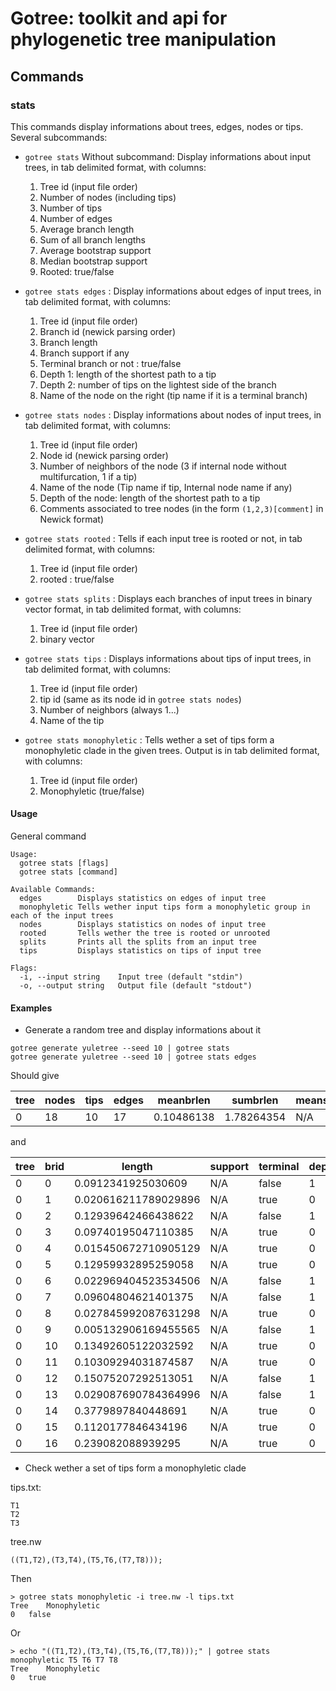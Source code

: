 # Gotree: toolkit and api for phylogenetic tree manipulation

## Commands

### stats
This commands display informations about trees, edges, nodes or tips. Several subcommands:
* `gotree stats` Without subcommand: Display informations about input trees, in tab delimited format, with columns:
   1. Tree id (input file order)
   2. Number of nodes (including tips)
   3. Number of tips
   4. Number of edges
   5. Average branch length
   6. Sum of all branch lengths
   7. Average bootstrap support
   8. Median bootstrap support
   9. Rooted: true/false
* `gotree stats edges` : Display informations about edges of input trees, in tab delimited format, with columns:
   1. Tree id (input file order)
   2. Branch id (newick parsing order)
   3. Branch length
   4. Branch support if any
   5. Terminal branch or not : true/false
   6. Depth 1: length of the shortest path to a tip
   7. Depth 2: number of tips on the lightest side of the branch
   8. Name of the node on the right (tip name if it is a terminal branch)
   
* `gotree stats nodes` : Display informations about nodes of input trees, in tab delimited format, with columns:
   1. Tree id (input file order)
   2. Node id (newick parsing order)
   3. Number of neighbors of the node (3 if internal node without multifurcation, 1 if a tip)
   4. Name of the node (Tip name if tip, Internal node name if any)
   5. Depth of the node: length of the shortest path to a tip
   6. Comments associated to tree nodes (in the form `(1,2,3)[comment]` in Newick format)
   
* `gotree stats rooted` : Tells if each input tree is rooted or not, in tab delimited format, with columns:
   1. Tree id (input file order)
   2. rooted : true/false

* `gotree stats splits` : Displays each branches of input trees in binary vector format, in tab delimited format, with columns:
   1. Tree id (input file order)
   2. binary vector

* `gotree stats tips` : Displays informations about tips of input trees, in tab delimited format, with columns:
   1. Tree id (input file order)
   2. tip id (same as its node id in `gotree stats nodes`)
   3. Number of neighbors (always 1...)
   4. Name of the tip

* `gotree stats monophyletic` : Tells wether a set of tips form a monophyletic clade in the given trees. Output is in tab delimited format, with columns:
   1. Tree id (input file order)
   2. Monophyletic (true/false)

#### Usage

General command
```
Usage:
  gotree stats [flags]
  gotree stats [command]

Available Commands:
  edges        Displays statistics on edges of input tree
  monophyletic Tells wether input tips form a monophyletic group in each of the input trees
  nodes        Displays statistics on nodes of input tree
  rooted       Tells wether the tree is rooted or unrooted
  splits       Prints all the splits from an input tree
  tips         Displays statistics on tips of input tree

Flags:
  -i, --input string    Input tree (default "stdin")
  -o, --output string   Output file (default "stdout")
```

#### Examples

* Generate a random tree and display informations about it

```
gotree generate yuletree --seed 10 | gotree stats
gotree generate yuletree --seed 10 | gotree stats edges
```

Should give

|tree  |  nodes  |  tips  |  edges  |  meanbrlen   |  sumbrlen    |  meansupport  |  mediansupport  |  rooted    |
|------|---------|--------|---------|--------------|--------------|---------------|-----------------|------------|
|0     |  18     |  10    |  17     |  0.10486138  |  1.78264354  |  N/A          |  N/A            |  unrooted  |

and

|tree  |  brid  |  length                |  support  |  terminal  |  depth  |  topodepth  |  rightname  |
|------|--------|------------------------|-----------|------------|---------|-------------|-------------|
|0     |  0     |  0.0912341925030609    |  N/A      |  false     |  1      |  3          |             |
|0     |  1     |  0.020616211789029896  |  N/A      |  true      |  0      |  1          |  Tip4       |
|0     |  2     |  0.12939642466438622   |  N/A      |  false     |  1      |  2          |             |
|0     |  3     |  0.09740195047110385   |  N/A      |  true      |  0      |  1          |  Tip7       |
|0     |  4     |  0.015450672710905129  |  N/A      |  true      |  0      |  1          |  Tip2       |
|0     |  5     |  0.12959932895259058   |  N/A      |  true      |  0      |  1          |  Tip0       |
|0     |  6     |  0.022969404523534506  |  N/A      |  false     |  1      |  4          |             |
|0     |  7     |  0.09604804621401375   |  N/A      |  false     |  1      |  3          |             |
|0     |  8     |  0.027845992087631298  |  N/A      |  true      |  0      |  1          |  Tip8       | 
|0     |  9     |  0.005132906169455565  |  N/A      |  false     |  1      |  2          |             |
|0     |  10    |  0.13492605122032592   |  N/A      |  true      |  0      |  1          |  Tip9       |
|0     |  11    |  0.10309294031874587   |  N/A      |  true      |  0      |  1          |  Tip3       |
|0     |  12    |  0.15075207292513051   |  N/A      |  false     |  1      |  3          |             |
|0     |  13    |  0.029087690784364996  |  N/A      |  false     |  1      |  2          |             |
|0     |  14    |  0.3779897840448691    |  N/A      |  true      |  0      |  1          |  Tip6       |
|0     |  15    |  0.1120177846434196    |  N/A      |  true      |  0      |  1          |  Tip5       |
|0     |  16    |  0.239082088939295     |  N/A      |  true      |  0      |  1          |  Tip1       |

* Check wether a set of tips form a monophyletic clade

tips.txt:
```
T1
T2
T3
```

tree.nw
```
((T1,T2),(T3,T4),(T5,T6,(T7,T8)));
```

Then
```
> gotree stats monophyletic -i tree.nw -l tips.txt
Tree	Monophyletic
0	false
```

Or
```
> echo "((T1,T2),(T3,T4),(T5,T6,(T7,T8)));" | gotree stats monophyletic T5 T6 T7 T8
Tree	Monophyletic
0	true
```
